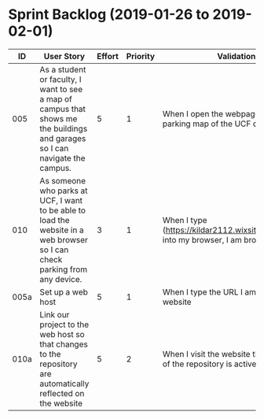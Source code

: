 # Sprint Backlog (2019-01-26 to 2019-02-01)

| ID | User Story | Effort | Priority | Validation Criteria | Owner |
|----|------------|--------|----------|---------------------|-------|
| 005 | As a student or faculty, I want to see a map of campus that shows me the buildings and garages so I can navigate the campus. | 5 | 1 | When I open the webpage, I should see a parking map of the UCF campus. | - |
| 010 | As someone who parks at UCF, I want to be able to load the website in a web browser so I can check parking from any device. | 3 | 1 | When I type (https://kildar2112.wixsite.com/ucfparkingmap) into my browser, I am brought to the webpage | - |
| 005a | Set up a web host | 5 | 1 | When I type the URL I am brought to the website | Nick P |
| 010a | Link our project to the web host so that changes to the repository are automatically reflected on the website | 5 | 2 | When I visit the website the most recent version of the repository is active| - |
